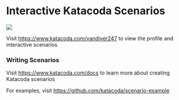 # Interactive Katacoda Scenarios

[![](http://shields.katacoda.com/katacoda/vandiver247/count.svg)](https://www.katacoda.com/vandiver247 "Get your profile on Katacoda.com")

Visit https://www.katacoda.com/vandiver247 to view the profile and interactive scenarios

### Writing Scenarios
Visit https://www.katacoda.com/docs to learn more about creating Katacoda scenarios

For examples, visit https://github.com/katacoda/scenario-example
